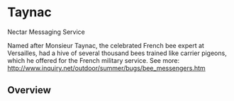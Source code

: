 # Taynac

Nectar Messaging Service

Named after Monsieur Taynac, the celebrated French bee expert at Versailles, had a hive of several thousand bees trained like carrier pigeons, which he offered for the French military service.
See more: http://www.inquiry.net/outdoor/summer/bugs/bee_messengers.htm

## Overview

